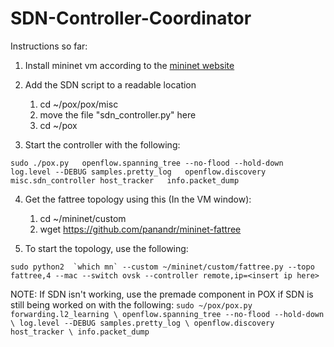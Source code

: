 # SDN-Controller-Coordinator
Instructions so far:
1. Install mininet vm according to the [mininet website](http://mininet.org/download/#option-1-mininet-vm-installation-easy-recommended)

2. Add the SDN script to a readable location
     1. cd ~/pox/pox/misc
     2. move the file "sdn_controller.py" here
     3. cd ~/pox

3. Start the controller with the following:

``sudo ./pox.py   openflow.spanning_tree --no-flood --hold-down   log.level --DEBUG samples.pretty_log   openflow.discovery misc.sdn_controller host_tracker   info.packet_dump``

4. Get the fattree topology using this (In the VM window):
    1. cd ~/mininet/custom
    2. wget https://github.com/panandr/mininet-fattree

5. To start the topology, use the following:

``sudo python2  `which mn` --custom ~/mininet/custom/fattree.py --topo fattree,4 --mac --switch ovsk --controller remote,ip=<insert ip here>``

NOTE: If SDN isn't working, use the premade component in POX if SDN is still being worked on with the following:
``sudo ~/pox/pox.py forwarding.l2_learning \
  openflow.spanning_tree --no-flood --hold-down \
  log.level --DEBUG samples.pretty_log \
  openflow.discovery host_tracker \
  info.packet_dump``

